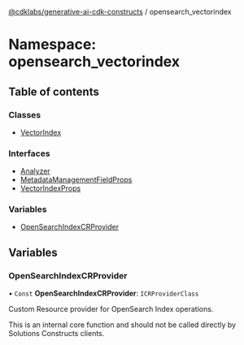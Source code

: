 [@cdklabs/generative-ai-cdk-constructs](../README.md) / opensearch\_vectorindex

# Namespace: opensearch\_vectorindex

## Table of contents

### Classes

- [VectorIndex](../classes/opensearch_vectorindex.VectorIndex.md)

### Interfaces

- [Analyzer](../interfaces/opensearch_vectorindex.Analyzer.md)
- [MetadataManagementFieldProps](../interfaces/opensearch_vectorindex.MetadataManagementFieldProps.md)
- [VectorIndexProps](../interfaces/opensearch_vectorindex.VectorIndexProps.md)

### Variables

- [OpenSearchIndexCRProvider](opensearch_vectorindex.md#opensearchindexcrprovider)

## Variables

### OpenSearchIndexCRProvider

• `Const` **OpenSearchIndexCRProvider**: `ICRProviderClass`

Custom Resource provider for OpenSearch Index operations.

 This is an internal core function and should not be called directly by Solutions Constructs clients.
